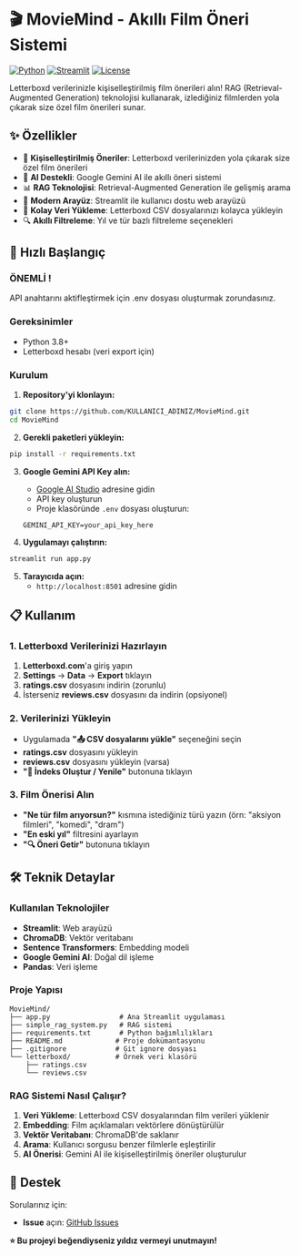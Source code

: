 # 🎬 MovieMind - Akıllı Film Öneri Sistemi

[![Python](https://img.shields.io/badge/Python-3.8+-blue.svg)](https://python.org)
[![Streamlit](https://img.shields.io/badge/Streamlit-1.28+-red.svg)](https://streamlit.io)
[![License](https://img.shields.io/badge/License-MIT-green.svg)](LICENSE)

Letterboxd verilerinizle kişiselleştirilmiş film önerileri alın! RAG (Retrieval-Augmented Generation) teknolojisi kullanarak, izlediğiniz filmlerden yola çıkarak size özel film önerileri sunar.

## ✨ Özellikler

- 🎯 **Kişiselleştirilmiş Öneriler**: Letterboxd verilerinizden yola çıkarak size özel film önerileri
- 🤖 **AI Destekli**: Google Gemini AI ile akıllı öneri sistemi
- 📊 **RAG Teknolojisi**: Retrieval-Augmented Generation ile gelişmiş arama
- 🎨 **Modern Arayüz**: Streamlit ile kullanıcı dostu web arayüzü
- 📁 **Kolay Veri Yükleme**: Letterboxd CSV dosyalarınızı kolayca yükleyin
- 🔍 **Akıllı Filtreleme**: Yıl ve tür bazlı filtreleme seçenekleri

## 🚀 Hızlı Başlangıç
### ÖNEMLİ !
API anahtarını aktifleştirmek için .env dosyası oluşturmak zorundasınız.

### Gereksinimler

- Python 3.8+
- Letterboxd hesabı (veri export için)

### Kurulum

1. **Repository'yi klonlayın:**
```bash
git clone https://github.com/KULLANICI_ADINIZ/MovieMind.git
cd MovieMind
```

2. **Gerekli paketleri yükleyin:**
```bash
pip install -r requirements.txt
```

3. **Google Gemini API Key alın:**
   - [Google AI Studio](https://makersuite.google.com/app/apikey) adresine gidin
   - API key oluşturun
   - Proje klasöründe `.env` dosyası oluşturun:
   ```
   GEMINI_API_KEY=your_api_key_here
   ```

4. **Uygulamayı çalıştırın:**
```bash
streamlit run app.py
```

5. **Tarayıcıda açın:**
   - `http://localhost:8501` adresine gidin

## 📋 Kullanım

### 1. Letterboxd Verilerinizi Hazırlayın

1. **Letterboxd.com**'a giriş yapın
2. **Settings** → **Data** → **Export** tıklayın
3. **ratings.csv** dosyasını indirin (zorunlu)
4. İsterseniz **reviews.csv** dosyasını da indirin (opsiyonel)

### 2. Verilerinizi Yükleyin

- Uygulamada **"📤 CSV dosyalarını yükle"** seçeneğini seçin
- **ratings.csv** dosyasını yükleyin
- **reviews.csv** dosyasını yükleyin (varsa)
- **"🔧 İndeks Oluştur / Yenile"** butonuna tıklayın

### 3. Film Önerisi Alın

- **"Ne tür film arıyorsun?"** kısmına istediğiniz türü yazın (örn: "aksiyon filmleri", "komedi", "dram")
- **"En eski yıl"** filtresini ayarlayın
- **"🔍 Öneri Getir"** butonuna tıklayın

## 🛠️ Teknik Detaylar

### Kullanılan Teknolojiler

- **Streamlit**: Web arayüzü
- **ChromaDB**: Vektör veritabanı
- **Sentence Transformers**: Embedding modeli
- **Google Gemini AI**: Doğal dil işleme
- **Pandas**: Veri işleme

### Proje Yapısı

```
MovieMind/
├── app.py                 # Ana Streamlit uygulaması
├── simple_rag_system.py   # RAG sistemi
├── requirements.txt       # Python bağımlılıkları
├── README.md             # Proje dokümantasyonu
├── .gitignore            # Git ignore dosyası
└── letterboxd/           # Örnek veri klasörü
    ├── ratings.csv
    └── reviews.csv
```

### RAG Sistemi Nasıl Çalışır?

1. **Veri Yükleme**: Letterboxd CSV dosyalarından film verileri yüklenir
2. **Embedding**: Film açıklamaları vektörlere dönüştürülür
3. **Vektör Veritabanı**: ChromaDB'de saklanır
4. **Arama**: Kullanıcı sorgusu benzer filmlerle eşleştirilir
5. **AI Önerisi**: Gemini AI ile kişiselleştirilmiş öneriler oluşturulur


## 🤝 Destek

Sorularınız için:
- **Issue** açın: [GitHub Issues](https://github.com/hy0pr0b/MovieMind/issues)


**⭐ Bu projeyi beğendiyseniz yıldız vermeyi unutmayın!**
